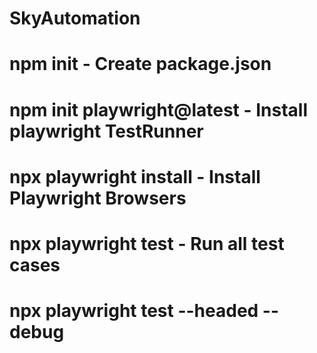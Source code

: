 # SkyAutomation
# npm init - Create package.json 
# npm init playwright@latest - Install playwright TestRunner
# npx playwright install - Install Playwright Browsers
# npx playwright test - Run all test cases
# npx playwright test --headed -- debug 